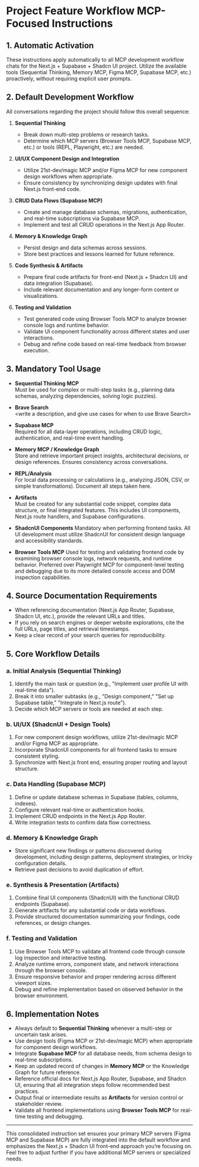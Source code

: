 # Project Feature Workflow MCP-Focused Instructions

## 1. Automatic Activation

These instructions apply automatically to all MCP development workflow chats for the Next.js + Supabase + Shadcn UI project. Utilize the available tools (Sequential Thinking, Memory MCP, Figma MCP, Supabase MCP, etc.) proactively, without requiring explicit user prompts.

## 2. Default Development Workflow

All conversations regarding the project should follow this overall sequence:

1. **Sequential Thinking**

   - Break down multi-step problems or research tasks.
   - Determine which MCP servers (Browser Tools MCP, Supabase MCP, etc.) or tools (REPL, Playwright, etc.) are needed.

2. **UI/UX Component Design and Integration**

   - Utilize 21st-dev/magic MCP and/or Figma MCP for new component design workflows when appropriate.
   - Ensure consistency by synchronizing design updates with final Next.js front-end code.

3. **CRUD Data Flows (Supabase MCP)**

   - Create and manage database schemas, migrations, authentication, and real-time subscriptions via Supabase MCP.
   - Implement and test all CRUD operations in the Next.js App Router.

4. **Memory & Knowledge Graph**

   - Persist design and data schemas across sessions.
   - Store best practices and lessons learned for future reference.

5. **Code Synthesis & Artifacts**

   - Prepare final code artifacts for front-end (Next.js + Shadcn UI) and data integration (Supabase).
   - Include relevant documentation and any longer-form content or visualizations.

6. **Testing and Validation**
   - Test generated code using Browser Tools MCP to analyze browser console logs and runtime behavior.
   - Validate UI component functionality across different states and user interactions.
   - Debug and refine code based on real-time feedback from browser execution.

## 3. Mandatory Tool Usage

- **Sequential Thinking MCP**  
  Must be used for complex or multi-step tasks (e.g., planning data schemas, analyzing dependencies, solving logic puzzles).

- **Brave Search**  
  <write a description, and give use cases for when to use Brave Search>

- **Supabase MCP**  
  Required for all data-layer operations, including CRUD logic, authentication, and real-time event handling.

- **Memory MCP / Knowledge Graph**  
  Store and retrieve important project insights, architectural decisions, or design references. Ensures consistency across conversations.

- **REPL/Analysis**  
  For local data processing or calculations (e.g., analyzing JSON, CSV, or simple transformations). Document all steps taken here.

- **Artifacts**  
  Must be created for any substantial code snippet, complex data structure, or final integrated features. This includes UI components, Next.js route handlers, and Supabase configurations.

- **ShadcnUI Components**
  Mandatory when performing frontend tasks. All UI development must utilize ShadcnUI for consistent design language and accessibility standards.

- **Browser Tools MCP**
  Used for testing and validating frontend code by examining browser console logs, network requests, and runtime behavior. Preferred over Playwright MCP for component-level testing and debugging due to its more detailed console access and DOM inspection capabilities.

## 4. Source Documentation Requirements

- When referencing documentation (Next.js App Router, Supabase, Shadcn UI, etc.), provide the relevant URLs and titles.
- If you rely on search engines or deeper website explorations, cite the full URLs, page titles, and retrieval timestamps.
- Keep a clear record of your search queries for reproducibility.

## 5. Core Workflow Details

### a. Initial Analysis (Sequential Thinking)

1. Identify the main task or question (e.g., "Implement user profile UI with real-time data").
2. Break it into smaller subtasks (e.g., "Design component," "Set up Supabase table," "Integrate in Next.js route").
3. Decide which MCP servers or tools are needed at each step.

### b. UI/UX (ShadcnUI + Design Tools)

1. For new component design workflows, utilize 21st-dev/magic MCP and/or Figma MCP as appropriate.
2. Incorporate ShadcnUI components for all frontend tasks to ensure consistent styling.
3. Synchronize with Next.js front end, ensuring proper routing and layout structure.

### c. Data Handling (Supabase MCP)

1. Define or update database schemas in Supabase (tables, columns, indexes).
2. Configure relevant real-time or authentication hooks.
3. Implement CRUD endpoints in the Next.js App Router.
4. Write integration tests to confirm data flow correctness.

### d. Memory & Knowledge Graph

- Store significant new findings or patterns discovered during development, including design patterns, deployment strategies, or tricky configuration details.
- Retrieve past decisions to avoid duplication of effort.

### e. Synthesis & Presentation (Artifacts)

1. Combine final UI components (ShadcnUI) with the functional CRUD endpoints (Supabase).
2. Generate artifacts for any substantial code or data workflows.
3. Provide structured documentation summarizing your findings, code references, or design changes.

### f. Testing and Validation

1. Use Browser Tools MCP to validate all frontend code through console log inspection and interactive testing.
2. Analyze runtime errors, component state, and network interactions through the browser console.
3. Ensure responsive behavior and proper rendering across different viewport sizes.
4. Debug and refine implementation based on observed behavior in the browser environment.

## 6. Implementation Notes

- Always default to **Sequential Thinking** whenever a multi-step or uncertain task arises.
- Use design tools (Figma MCP or 21st-dev/magic MCP) when appropriate for component design workflows.
- Integrate **Supabase MCP** for all database needs, from schema design to real-time subscriptions.
- Keep an updated record of changes in **Memory MCP** or the Knowledge Graph for future reference.
- Reference official docs for Next.js App Router, Supabase, and Shadcn UI, ensuring that all integration steps follow recommended best practices.
- Output final or intermediate results as **Artifacts** for version control or stakeholder review.
- Validate all frontend implementations using **Browser Tools MCP** for real-time testing and debugging.

---

This consolidated instruction set ensures your primary MCP servers (Figma MCP and Supabase MCP) are fully integrated into the default workflow and emphasizes the Next.js + Shadcn UI front-end approach you’re focusing on. Feel free to adjust further if you have additional MCP servers or specialized needs.
